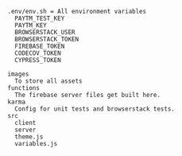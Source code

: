     .env/env.sh = All environment variables
      PAYTM_TEST_KEY
      PAYTM_KEY
      BROWSERSTACK_USER
      BROWSERSTACK_TOKEN
      FIREBASE_TOKEN
      CODECOV_TOKEN
      CYPRESS_TOKEN

    images
      To store all assets
    functions
      The firebase server files get built here.
    karma
      Config for unit tests and browserstack tests.
    src
      client
      server
      theme.js
      variables.js
